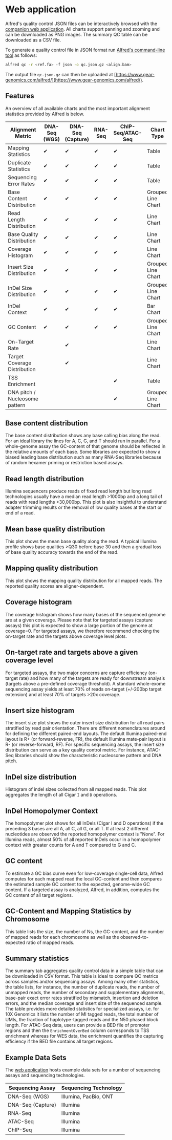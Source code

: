 # Web application

Alfred's quality control JSON files can be interactively browsed with the
[companion web application](https://www.gear-genomics.com/alfred).
All charts support panning and zooming and can be downloaded as PNG images.
The summary QC table can be downloaded as a CSV file.

To generate a quality control file in JSON format run [Alfred's command-line tool](/cli/) as follows:

```bash
alfred qc -r <ref.fa> -f json -o qc.json.gz <align.bam>
```

The output file `qc.json.gz` can then be uploaded at
[https://www.gear-genomics.com/alfred/](https://www.gear-genomics.com/alfred/).

## Features

An overview of all available charts and the most important alignment statistics provided by Alfred is below.

| Alignment Metric               | DNA-Seq (WGS) | DNA-Seq (Capture) | RNA-Seq | ChIP-Seq/ATAC-Seq | Chart Type         |
| ------------------------------ | ------------- | ----------------- | ------- | ----------------- | ------------------ |
| Mapping Statistics             | ✔             | ✔                 | ✔       | ✔                 | Table              |
| Duplicate Statistics           | ✔             | ✔                 | ✔       | ✔                 | Table              |
| Sequencing Error Rates         | ✔             | ✔                 | ✔       | ✔                 | Table              |
| Base Content Distribution      | ✔             | ✔                 | ✔       | ✔                 | Grouped Line Chart |
| Read Length Distribution       | ✔             | ✔                 | ✔       | ✔                 | Line Chart         |
| Base Quality Distribution      | ✔             | ✔                 | ✔       | ✔                 | Line Chart         |
| Coverage Histogram             | ✔             | ✔                 | ✔       | ✔                 | Line Chart         |
| Insert Size Distribution       | ✔             | ✔                 | ✔       | ✔                 | Grouped Line Chart |
| InDel Size Distribution        | ✔             | ✔                 | ✔       | ✔                 | Grouped Line Chart |
| InDel Context                  | ✔             | ✔                 | ✔       | ✔                 | Bar Chart          |
| GC Content                     | ✔             | ✔                 | ✔       | ✔                 | Grouped Line Chart |
| On-Target Rate                 |               | ✔                 |         |                   | Line Chart         |
| Target Coverage Distribution   |               | ✔                 |         |                   | Line Chart         |
| TSS Enrichment                 |               |                   |         | ✔                 | Table              |
| DNA pitch / Nucleosome pattern |               |                   |         | ✔                 | Grouped Line Chart |

## Base content distribution

The base content distribution shows any base calling bias along the read.
For an ideal library the lines for A, C, G, and T should run in parallel.
For a whole-genome assay the GC-content of that genome should be reflected in the relative amounts of each base.
Some libraries are expected to show a biased leading base distribution such as many RNA-Seq libraries
because of random hexamer priming or restriction based assays.

## Read length distribution

Illumina sequencers produce reads of fixed read length but long read technologies usually have a median read length >1000bp
and a long tail of reads with read lengths >30,000bp. This plot is also insightful to understand adapter trimming results
or the removal of low quality bases at the start or end of a read.

## Mean base quality distribution

This plot shows the mean base quality along the read. A typical Illumina profile shows base qualities >Q30
before base 30 and then a gradual loss of base quality accuracy towards the end of the read.

## Mapping quality distribution

This plot shows the mapping quality distribution for all mapped reads. The reported quality scores are aligner-dependent.

## Coverage histogram

The coverage histogram shows how many bases of the sequenced genome are at a given coverage.
Please note that for targeted assays (capture assays) this plot is expected to show a large portion of the genome at coverage=0.
For targeted assays, we therefore recommend checking the on-target rate and the targets above coverage level plots.

## On-target rate and targets above a given coverage level

For targeted assays, the two major concerns are capture efficiency (on-target rate)
and how many of the targets are ready for downstream analysis
(targets above a pre-defined coverage threshold).
A standard whole-exome sequencing assay yields at least 70% of reads on-target
(+/-200bp target extension) and at least 70% of targets >20x coverage.

## Insert size histogram

The insert size plot shows the outer insert size distribution for all read pairs
stratified by read pair orientation. There are different nomenclatures around for
defining the different paired-end layouts. The default Illumina paired-end layout is R+
(or forward-reverse, FR), the default Illumina mate-pair layout is R- (or reverse-forward, RF).
For specific sequencing assays, the insert size distribution can serve as a key quality control metric.
For instance, ATAC-Seq libraries should show the characteristic nucleosome pattern and DNA pitch.

## InDel size distribution

Histogram of indel sizes collected from all mapped reads. This plot aggregates the length
of all Cigar `I` and `D` operations.

## InDel Homopolymer Context

The homopolymer plot shows for all InDels (Cigar I and D operations) if the preceding 3 bases are
all A, all C, all G, or all T. If at least 2 different nucleotides are observed the reported
homopolymer context is "None". For Illumina reads, almost 50% of all reported InDels occur in a
homopolymer context with greater counts for A and T compared to G and C.

## GC content

To estimate a GC bias curve even for low-coverage single-cell data, Alfred computes for each mapped read
the local GC-content and then compares the estimated sample GC content to the expected, genome-wide GC content.
If a targeted assay is analyzed, Alfred, in addition, computes the GC content of all target regions.

## GC-Content and Mapping Statistics by Chromosome

This table lists the size, the number of Ns, the GC-content, and the number of mapped reads for each chromosome
as well as the observed-to-expected ratio of mapped reads.

## Summary statistics

The summary tab aggregates quality control data in a simple table that can be downloaded in CSV format.
This table is ideal to compare QC metrics across samples and/or sequencing assays. Among many other statistics,
the table lists, for instance, the number of duplicate reads, the number of unmapped reads, the number of
secondary and supplementary alignments, base-pair exact error rates stratified by mismatch,
insertion and deletion errors, and the median coverage and insert size of the sequenced sample.
The table provides more detailed statistics for specialized assays, i.e.
for 10X Genomics it lists the number of MI tagged reads, the total number of UMIs,
the fraction of haplotype-tagged reads and the N50 phased block length.
For ATAC-Seq data, users can provide a BED file of promoter regions and then the `EnrichmentOverBed` column
corresponds to TSS enrichment whereas for WES data, the enrichment quantifies the capturing efficiency
if the BED file contains all target regions.

## Example Data Sets

The [web application](https://www.gear-genomics.com/alfred) hosts example data sets for a number of sequencing assays and sequencing technologies.

| Sequencing Assay  | Sequencing Technology |
| ----------------- | --------------------- |
| DNA-Seq (WGS)     | Illumina, PacBio, ONT |
| DNA-Seq (Capture) | Illumina              |
| RNA-Seq           | Illumina              |
| ATAC-Seq          | Illumina              |
| ChIP-Seq          | Illumina              |
